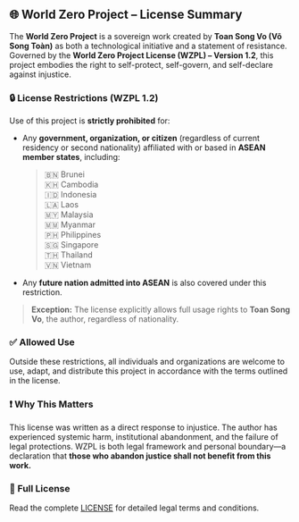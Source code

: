## 🌐 World Zero Project – License Summary

The **World Zero Project** is a sovereign work created by **Toan Song Vo (Võ Song Toàn)** as both a technological initiative and a statement of resistance. Governed by the **World Zero Project License (WZPL) – Version 1.2**, this project embodies the right to self-protect, self-govern, and self-declare against injustice.

### 🔒 License Restrictions (WZPL 1.2)

Use of this project is **strictly prohibited** for:

- Any **government, organization, or citizen** (regardless of current residency or second nationality) affiliated with or based in **ASEAN member states**, including:

  > 🇧🇳 Brunei  
  > 🇰🇭 Cambodia  
  > 🇮🇩 Indonesia  
  > 🇱🇦 Laos  
  > 🇲🇾 Malaysia  
  > 🇲🇲 Myanmar  
  > 🇵🇭 Philippines  
  > 🇸🇬 Singapore  
  > 🇹🇭 Thailand  
  > 🇻🇳 Vietnam

- Any **future nation admitted into ASEAN** is also covered under this restriction.

> **Exception:** The license explicitly allows full usage rights to **Toan Song Vo**, the author, regardless of nationality.

### ✅ Allowed Use

Outside these restrictions, all individuals and organizations are welcome to use, adapt, and distribute this project in accordance with the terms outlined in the license.

### ❗ Why This Matters

This license was written as a direct response to injustice. The author has experienced systemic harm, institutional abandonment, and the failure of legal protections. WZPL is both legal framework and personal boundary—a declaration that **those who abandon justice shall not benefit from this work.**

### 📜 Full License

Read the complete [LICENSE](./LICENSE) for detailed legal terms and conditions.
